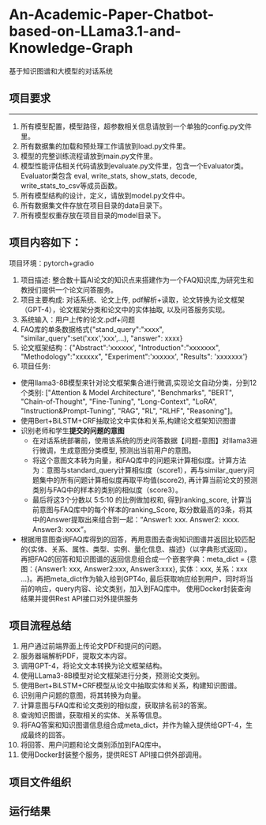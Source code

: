# An-Academic-Paper-Chatbot-based-on-LLama3.1-and-Knowledge-Graph
基于知识图谱和大模型的对话系统



## 项目要求
_______
1. 所有模型配置，模型路径，超参数相关信息请放到一个单独的config.py文件里。
2. 所有数据集的加载和预处理工作请放到load.py文件里。
3. 模型的完整训练流程请放到main.py文件里。
4. 模型性能评估相关代码请放到evaluate.py文件里，包含一个Evaluator类。Evaluator类包含 eval, write_stats, show_stats, decode, write_stats_to_csv等成员函数。
5. 所有模型结构的设计，定义，请放到model.py文件中。
6. 所有数据集文件存放在项目目录的data目录下。
7. 所有模型权重存放在项目目录的model目录下。



## 项目内容如下：

项目环境：pytorch+gradio
1. 项目描述: 整合数十篇AI论文的知识点来搭建作为一个FAQ知识库,为研究生和教授们提供一个论文问答服务。
2. 项目主要构成: 对话系统、论文上传, pdf解析+读取，论文转换为论文框架（GPT-4），论文框架分类和论文中的实体抽取, 以及问答服务实现。
3. 系统输入：用户上传的论文.pdf+问题
4. FAQ库的单条数据格式{"stand_query":"xxxx", "similar_query":set('xxx','xxx',...), "answer": xxxx}
5. 论文框架结构：{"Abstract":'xxxxxx', "Introduction":"xxxxxxx", "Methodology":"xxxxxx", "Experiment":'xxxxxx', "Results": 'xxxxxxx'}
6. 项目任务:
- 使用llama3-8B模型来针对论文框架集合进行微调,实现论文自动分类，分到12个类别: ["Attention & Model Architecture", "Benchmarks", "BERT", "Chain-of-Thought", "Fine-Tuning", "Long-Context", "LoRA", "Instruction&Prompt-Tuning", "RAG", "RL", "RLHF", "Reasoning"]。
- 使用Bert+BiLSTM+CRF抽取论文中实体和关系,构建论文框架知识图谱
- 识别老师和学生**提交的问题的意图**
  - 在对话系统部署前，使用该系统的历史问答数据【问题-意图】对llama3进行微调，生成意图分类模型, 预测出当前用户的意图。
  - 将这个意图文本转为向量，和FAQ库中的问题来计算相似度。计算方法为：意图与standard_query计算相似度（score1），再与similar_query问题集中的所有问题计算相似度再取平均值(score2), 再计算当前论文的预测类别与FAQ中的样本的类别的相似度（score3）。
  - 最后将这3个分数以 5:5:10 的比例做加权和, 得到ranking_score, 计算当前意图与FAQ库中的每个样本的ranking_Score, 取分数最高的3条，将其中的Answer提取出来组合到一起：“Answer1: xxx. Answer2: xxxx. Answer3: xxxx”。
- 根据用意图查询FAQ库得到的回答，再用意图去查询知识图谱并返回比较匹配的{实体、关系、属性、类型、实例、量化信息、描述}（以字典形式返回）。再把FAQ的回答和知识图谱的返回信息组合成一个嵌套字典：meta_dict = {意图：{Answer1: xxx, Answer2:xxx, Answer3:xxx},  实体：xxx, 关系：xxx ...}。再把meta_dict作为输入给到GPT4o, 最后获取响应给到用户，同时将当前的响应，query内容、论文类别，加入到FAQ库中。
使用Docker封装查询结果并提供Rest API接口对外提供服务






## 项目流程总结
1. 用户通过前端界面上传论文PDF和提问的问题。
2. 服务器端解析PDF，提取文本内容。
3. 调用GPT-4，将论文文本转换为论文框架结构。
4. 使用LLama3-8B模型对论文框架进行分类，预测论文类别。
5. 使用Bert+BiLSTM+CRF模型从论文中抽取实体和关系，构建知识图谱。
6. 识别用户问题的意图，将其转换为向量。
7. 计算意图与FAQ库和论文类别的相似度，获取排名前3的答案。
8. 查询知识图谱，获取相关的实体、关系等信息。
9. 将FAQ答案和知识图谱信息组合成meta_dict，并作为输入提供给GPT-4，生成最终的回答。
10. 将回答、用户问题和论文类别添加到FAQ库中。
11. 使用Docker封装整个服务，提供REST API接口供外部调用。






## 项目文件组织










## 运行结果